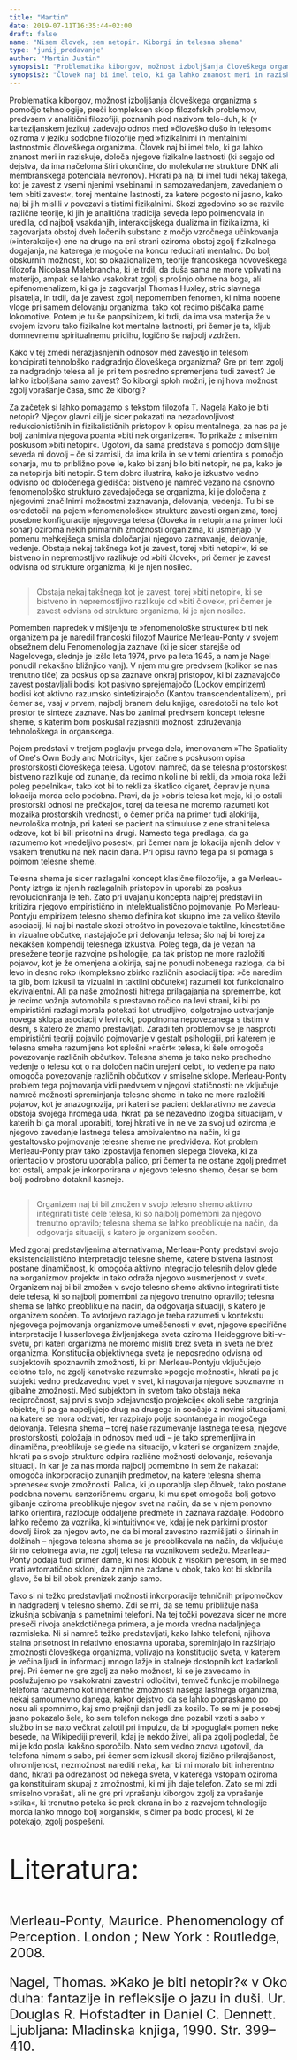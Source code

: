```yaml
---
title: "Martin"
date: 2019-07-11T16:35:44+02:00
draft: false
name: "Nisem človek, sem netopir. Kiborgi in telesna shema"
type: "junij_predavanje"
author: "Martin Justin"
synopsis1: "Problematika kiborgov, možnost izboljšanja človeškega organizma s pomočjo tehnologije, preči kompleksen sklop filozofskih problemov, predvsem v analitični filozofiji, poznanih pod nazivom telo-duh, ki (v kartezijanskem jeziku) zadevajo odnos med »človeško dušo in telesom« oziroma v jeziku sodobne filozofije med »fizikalnimi in mentalnimi lastnostmi« človeškega organizma."
synopsis2: "Človek naj bi imel telo, ki ga lahko znanost meri in raziskuje, določa njegove fizikalne lastnosti (ki segajo od dejstva, da ima načeloma štiri okončine, do molekularne strukture DNK ali membranskega potenciala nevronov)."
---
```

<p class="singleMargin intro">
<span class="first-char">P</span>roblematika kiborgov, možnost izboljšanja človeškega organizma s pomočjo tehnologije, preči kompleksen sklop filozofskih problemov, predvsem v analitični filozofiji, poznanih pod nazivom telo-duh, ki (v kartezijanskem jeziku) zadevajo odnos med »človeško dušo in telesom« oziroma v jeziku sodobne filozofije med »fizikalnimi in mentalnimi lastnostmi« človeškega organizma. Človek naj bi imel telo, ki ga lahko znanost meri in raziskuje, določa njegove fizikalne lastnosti (ki segajo od dejstva, da ima načeloma štiri okončine, do molekularne strukture DNK ali membranskega potenciala nevronov). Hkrati pa naj bi imel tudi nekaj takega, kot je zavest z vsemi njenimi vsebinami in samozavedanjem, zavedanjem o tem »biti zavest«, torej mentalne lastnosti, za katere pogosto ni jasno, kako naj bi jih mislili v povezavi s tistimi fizikalnimi. Skozi zgodovino so se razvile različne teorije, ki jih je analitična tradicija seveda lepo poimenovala in uredila, od najbolj vsakdanjih, interakcijskega dualizma in fizikalizma, ki zagovarjata obstoj dveh ločenih substanc z močjo vzročnega učinkovanja (»interakcije«) ene na drugo na eni strani oziroma obstoj zgolj fizikalnega dogajanja, na katerega je mogoče na koncu reducirati mentalno. Do bolj obskurnih možnosti, kot so okazionalizem, teorije francoskega novoveškega filozofa Nicolasa Malebrancha, ki je trdil, da duša sama ne more vplivati na materijo, ampak se lahko vsakokrat zgolj s prošnjo obrne na boga, ali epifenomenalizem, ki ga je zagovarjal Thomas Huxley, stric slavnega pisatelja, in trdil, da je zavest zgolj nepomemben fenomen, ki nima nobene vloge pri samem delovanju organizma, tako kot recimo piščalka parne lokomotive. Potem je tu še panpsihizem, ki trdi, da ima vsa materija že v svojem izvoru tako fizikalne kot mentalne lastnosti, pri čemer je ta, kljub domnevnemu spiritualnemu pridihu, logično še najbolj vzdržen.
</p>
<p class="singleMargin">
Kako v tej zmedi nerazjasnjenih odnosov med zavestjo in telesom koncipirati tehnološko nadgradnjo človeškega organizma? Gre pri tem zgolj za nadgradnjo telesa ali je pri tem posredno spremenjena tudi zavest? Je lahko izboljšana samo zavest? So kiborgi sploh možni, je njihova možnost zgolj vprašanje časa, smo že kiborgi? 
</p>
<p class="singleMargin">
Za začetek si lahko pomagamo s tekstom filozofa T. Nagela Kako je biti netopir? Njegov glavni cilj je sicer pokazati na nezadovoljivost redukcionističnih in fizikalističnih pristopov k opisu mentalnega, za nas pa je bolj zanimiva njegova poanta »biti nek organizem«. To prikaže z miselnim poskusom »biti netopir«. Ugotovi, da sama predstava s pomočjo domišljije seveda ni dovolj – če si zamisli, da ima krila in se v temi orientira s pomočjo sonarja, mu to približno pove le, kako bi zanj bilo biti netopir, ne pa, kako je za netopirja biti netopir. S tem dobro ilustrira, kako je izkustvo vedno odvisno od določenega gledišča: bistveno je namreč vezano na osnovno fenomenološko strukturo zavedajočega se organizma, ki je določena z njegovimi značilnimi možnostmi zaznavanja, delovanja, vedenja. Tu bi se osredotočil na pojem »fenomenološke« strukture zavesti organizma, torej posebne konfiguracije njegovega telesa (človeka in netopirja na primer loči sonar) oziroma nekih primarnih zmožnosti organizma, ki usmerjajo (v pomenu mehkejšega smisla določanja) njegovo zaznavanje, delovanje, vedenje. Obstaja nekaj takšnega kot je zavest, torej »biti netopir«, ki se bistveno in nepremostljivo razlikuje od »biti človek«, pri čemer je zavest odvisna od strukture organizma, ki je njen nosilec. 
</p>
<aside class="pquote singleMargin mx-auto col-md-7" style="padding-left:10px;float:left;">
    <blockquote>
        <p>Obstaja nekaj takšnega kot je zavest, torej »biti netopir«, ki se bistveno in nepremostljivo razlikuje od »biti človek«, pri čemer je zavest odvisna od strukture organizma, ki je njen nosilec. </p>
    </blockquote>
</aside>
<p class="singleMargin">
Pomemben napredek v mišljenju te »fenomenološke strukture« biti nek organizem pa je naredil francoski filozof Maurice Merleau-Ponty v svojem obsežnem delu Fenomenologija zaznave (ki je sicer starejše od Nagelovega, slednje je izšlo leta 1974, prvo pa leta 1945, a nam je Nagel ponudil nekakšno bližnjico vanj). V njem mu gre predvsem (kolikor se nas trenutno tiče) za poskus opisa zaznave onkraj pristopov, ki bi zaznavajočo zavest postavljali bodisi kot pasivno sprejemajočo (Lockov empirizem) bodisi kot aktivno razumsko sintetizirajočo (Kantov transcendentalizem), pri čemer se, vsaj v prvem, najbolj branem delu knjige, osredotoči na telo kot prostor te sinteze zaznave. Nas bo zanimal predvsem koncept telesne sheme, s katerim bom poskušal razjasniti možnosti združevanja tehnološkega in organskega.
</p>

<p class="singleMargin">
Pojem predstavi v tretjem poglavju prvega dela, imenovanem »The Spatiality of One's Own Body and Motricity«, kjer začne s poskusom opisa prostorskosti človeškega telesa. Ugotovi namreč, da se telesna prostorskost bistveno razlikuje od zunanje, da recimo nikoli ne bi rekli, da »moja roka leži poleg pepelnika«, tako kot bi to rekli za škatlico cigaret, čeprav je njuna lokacija morda celo podobna. Pravi, da je »obris telesa kot meja, ki jo ostali prostorski odnosi ne prečkajo«, torej da telesa ne moremo razumeti kot mozaika prostorskih vrednosti, o čemer priča na primer tudi alokirija, nevrološka motnja, pri kateri se pacient na stimuluse z ene strani telesa odzove, kot bi bili prisotni na drugi. Namesto tega predlaga, da ga razumemo kot »nedeljivo posest«, pri čemer nam je lokacija njenih delov v vsakem trenutku na nek način dana. Pri opisu ravno tega pa si pomaga s pojmom telesne sheme.
</p>
<p class="singleMargin">
Telesna shema je sicer razlagalni koncept klasične filozofije, a ga Merleau-Ponty iztrga iz njenih razlagalnih pristopov in uporabi za poskus revolucioniranja le teh. Zato pri uvajanju koncepta najprej predstavi in kritizira njegovo empiristično in intelektualistično pojmovanje. Po Merleau-Pontyju empirizem telesno shemo definira kot skupno ime za veliko število asociacij, ki naj bi nastale skozi otroštvo in povezovale taktilne, kinestetične in vizualne občutke, nastajajoče pri delovanju telesa; šlo naj bi torej za nekakšen kompendij telesnega izkustva. Poleg tega, da je vezan na presežene teorije razvojne psihologije, pa tak pristop ne more razložiti pojavov, kot je že omenjena alokirija, saj ne ponudi nobenega razloga, da bi levo in desno roko (kompleksno zbirko različnih asociacij tipa: »če naredim ta gib, bom izkusil ta vizualni in taktilni občutek«) razumeli kot funkcionalno ekvivalentni. Ali pa naše zmožnosti hitrega prilagajanja na spremembe, kot je recimo vožnja avtomobila s prestavno ročico na levi strani, ki bi po empiristični razlagi morala potekati kot utrudljivo, dolgotrajno ustvarjanje novega sklopa asociacij v levi roki, popolnoma nepovezanega s tistim v desni, s katero že znamo prestavljati. Zaradi teh problemov se je nasproti empiristični teoriji pojavilo pojmovanje v gestalt psihologiji, pri katerem je telesna smeha razumljena kot splošni »načrt« telesa, ki šele omogoča povezovanje različnih občutkov. Telesna shema je tako neko predhodno vedenje o telesu kot o na določen način urejeni celoti, to vedenje pa nato omogoča povezovanje različnih občutkov v smiselne sklope. Merleau-Ponty problem tega pojmovanja vidi predvsem v njegovi statičnosti: ne vključuje namreč možnosti spreminjanja telesne sheme in tako ne more razložiti pojavov, kot je anazognozija, pri kateri se pacient deklarativno ne zaveda obstoja svojega hromega uda, hkrati pa se nezavedno izogiba situacijam, v katerih bi ga moral uporabiti, torej hkrati ve in ne ve za svoj ud oziroma je njegovo zavedanje lastnega telesa ambivalentno na način, ki ga gestaltovsko pojmovanje telesne sheme ne predvideva. Kot problem Merleau-Ponty prav tako izpostavlja fenomen slepega človeka, ki za orientacijo v prostoru uporablja palico, pri čemer ta ne ostane zgolj predmet kot ostali, ampak je inkorporirana v njegovo telesno shemo, česar se bom bolj podrobno dotaknil kasneje.
</p>
<aside class="pquote singleMargin mx-auto col-md-7" style="padding-left:10px;float:right;">
    <blockquote>
        <p>Organizem naj bi bil zmožen v svojo telesno shemo aktivno integrirati tiste dele telesa, ki so najbolj pomembni za njegovo trenutno opravilo; telesna shema se lahko preoblikuje na način, da odgovarja situaciji, s katero je organizem soočen.</p>
    </blockquote>
</aside>
<p class="singleMargin">
Med zgoraj predstavljenima alternativama, Merleau-Ponty predstavi svojo eksistencialistično interpretacijo telesne sheme, katere bistvena lastnost postane dinamičnost, ki omogoča aktivno integracijo telesnih delov glede na »organizmov projekt« in tako odraža njegovo »usmerjenost v svet«. Organizem naj bi bil zmožen v svojo telesno shemo aktivno integrirati tiste dele telesa, ki so najbolj pomembni za njegovo trenutno opravilo; telesna shema se lahko preoblikuje na način, da odgovarja situaciji, s katero je organizem soočen. To avtorjevo razlago je treba razumeti v kontekstu njegovega pojmovanja organizmove umeščenosti v svet, njegove specifične interpretacije Husserlovega življenjskega sveta oziroma Heideggrove biti-v-svetu, pri kateri organizma ne moremo misliti brez sveta in sveta ne brez organizma. Konstitucija objektivnega sveta je neposredno odvisna od subjektovih spoznavnih zmožnosti, ki pri Merleau-Pontyju vključujejo celotno telo, ne zgolj kanotvske razumske »pogoje možnosti«, hkrati pa je subjekt vedno predzavedno vpet v svet, ki nagovarja njegove spoznavne in gibalne zmožnosti. Med subjektom in svetom tako obstaja neka recipročnost, saj prvi s svojo »dejavnostjo projekcije« okoli sebe razgrinja objekte, ti pa ga napeljujejo drug na drugega in soočajo z novimi situacijami, na katere se mora odzvati, ter razpirajo polje spontanega in mogočega delovanja. Telesna shema – torej naše razumevanje lastnega telesa, njegove prostorskosti, položaja in odnosov med udi – je tako spremenljiva in dinamična, preoblikuje se glede na situacijo, v kateri se organizem znajde, hkrati pa s svojo strukturo odpira različne možnosti delovanja, reševanja situacij. In kar je za nas morda najbolj pomembno in sem že nakazal: omogoča inkorporacijo zunanjih predmetov, na katere telesna shema »prenese« svoje zmožnosti. Palica, ki jo uporablja slep človek, tako postane podobna novemu senzoričnemu organu, ki mu spet omogoča bolj gotovo gibanje oziroma preoblikuje njegov svet na način, da se v njem ponovno lahko orientira, razločuje oddaljene predmete in zaznava razdalje. Podobno lahko rečemo za voznika, ki »intuitivno« ve, kdaj je nek parkirni prostor dovolj širok za njegov avto, ne da bi moral zavestno razmišljati o širinah in dolžinah – njegova telesna shema se je preoblikovala na način, da vključuje širino celotnega avta, ne zgolj telesa na voznikovem sedežu. Mearleau-Ponty podaja tudi primer dame, ki nosi klobuk z visokim peresom, in se med vrati avtomatično skloni, da z njim ne zadane v obok, tako kot bi sklonila glavo, če bi bil obok prenizek zanjo samo.
</p>
<p class="singleMargin">
Tako si ni težko predstavljati možnosti inkorporacije tehničnih pripomočkov in nadgradenj v telesno shemo. Zdi se mi, da se temu približuje naša izkušnja sobivanja s pametnimi telefoni. Na tej točki povezava sicer ne more preseči nivoja anekdotičnega primera, a je morda vredna nadaljnjega razmisleka. Ni si namreč težko predstavljati, kako lahko telefoni, njihova stalna prisotnost in relativno enostavna uporaba, spreminjajo in razširjajo zmožnosti človeškega organizma, vplivajo na konstitucijo sveta, v katerem je večina ljudi in informacij mnogo lažje in stalneje dostopnih kot kadarkoli prej. Pri čemer ne gre zgolj za neko možnost, ki se je zavedamo in poslužujemo po vsakokratni zavestni odločitvi, temveč funkcije mobilnega telefona razumemo kot inherentne zmožnosti našega lastnega organizma, nekaj samoumevno danega, kakor dejstvo, da se lahko popraskamo po nosu ali spomnimo, kaj smo prejšnji dan jedli za kosilo. To se mi je posebej jasno pokazalo šele, ko sem telefon nekega dne pozabil vzeti s sabo v službo in se nato večkrat zalotil pri impulzu, da bi »poguglal« pomen neke besede, na Wikipediji preveril, kdaj je nekdo živel, ali pa zgolj pogledal, če mi je kdo poslal kakšno sporočilo. Nato sem vedno znova ugotovil, da telefona nimam s sabo, pri čemer sem izkusil skoraj fizično prikrajšanost, ohromljenost, nezmožnost narediti nekaj, kar bi mi moralo biti inherentno dano, hkrati pa odrezanost od nekega sveta, v katerega vstopam oziroma ga konstituiram skupaj z zmožnostmi, ki mi jih daje telefon. Zato se mi zdi smiselno vprašati, ali ne gre pri vprašanju kiborgov zgolj za vprašanje »stika«, ki trenutno poteka še prek ekrana in bo z razvojem tehnologije morda lahko mnogo bolj »organski«, s čimer pa bodo procesi, ki že potekajo, zgolj pospešeni.
</p>

<p class="singleMargin mt-5" style="font-size: 3.5em">Literatura:</p>

<p class="mb-3" style="font-size: 1.7em">
    Merleau-Ponty, Maurice. Phenomenology of Perception. London ; New York : Routledge, 2008.
</p>

<p class="mb-3" style="font-size: 1.7em">
    Nagel, Thomas. »Kako je biti netopir?« v Oko duha: fantazije in refleksije o jazu in duši. Ur. Douglas R. Hofstadter in Daniel C. Dennett. Ljubljana: Mladinska knjiga, 1990. Str. 399–410.
</p>


